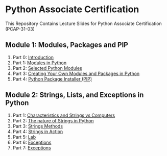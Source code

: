 # Python Associate Certification
This Repository Contains Lecture Slides for Python Associate Certification (PCAP-31-03)


## Module 1: Modules, Packages and PIP

1. Part 0: [Introduction](https://github.com/ImranNust/Python_Associate_Certification/blob/main/Module1/Module0_Introduction.pdf)
2. Part 1: [Modules in Python](https://github.com/ImranNust/Python_Associate_Certification/blob/main/Module1/Module1_PCAP-31-03_Modules-and-Packages_Part-1.pdf)
3. Part 2: [Selected Python Modules](https://github.com/ImranNust/Python_Associate_Certification/blob/main/Module1/Module1_PCAP-31-03_Modules-and-Packages_Part-2.pdf)
4. Part 3: [Creating Your Own Modules and Packages in Python](https://github.com/ImranNust/Python_Associate_Certification/blob/main/Module1/Module1_PCAP-31-03_Modules-and-Packages_Part-3.pdf)
5. Part 4: [Python Package Installer (PIP)](https://github.com/ImranNust/Python_Associate_Certification/blob/main/Module1/Module1_PCAP-31-03_Modules-and-Packages_Part-4.pdf)


## Module 2: Strings, Lists, and Exceptions in Python

1. Part 1: [Characteristics and Strings vs Computers](https://github.com/ImranNust/Python_Associate_Certification/blob/main/Module2/Labs.pdf)
2. Part 2: [The nature of Strings in Python](https://github.com/ImranNust/Python_Associate_Certification/blob/main/Module2/Module2_PCAP-31-03_Part-2.pdf)
3. Part 3: [Strings Methods](https://github.com/ImranNust/Python_Associate_Certification/blob/main/Module2/Module2_PCAP-31-03_Part-3.pdf)
4. Part 4: [Strings in Action](https://github.com/ImranNust/Python_Associate_Certification/blob/main/Module2/Module2_PCAP-31-03_Part-4.pdf)
5. Part 5: [Lab](https://github.com/ImranNust/Python_Associate_Certification/blob/main/Module2/Labs.pdf)
6. Part 6: [Exceptions](https://github.com/ImranNust/Python_Associate_Certification/blob/main/Module2/Module2_PCAP-31-03_Part-6.pdf)
7. Part 7: [Exceptions](https://github.com/ImranNust/Python_Associate_Certification/blob/main/Module2/Module2_PCAP-31-03_Part-7.pdf)




